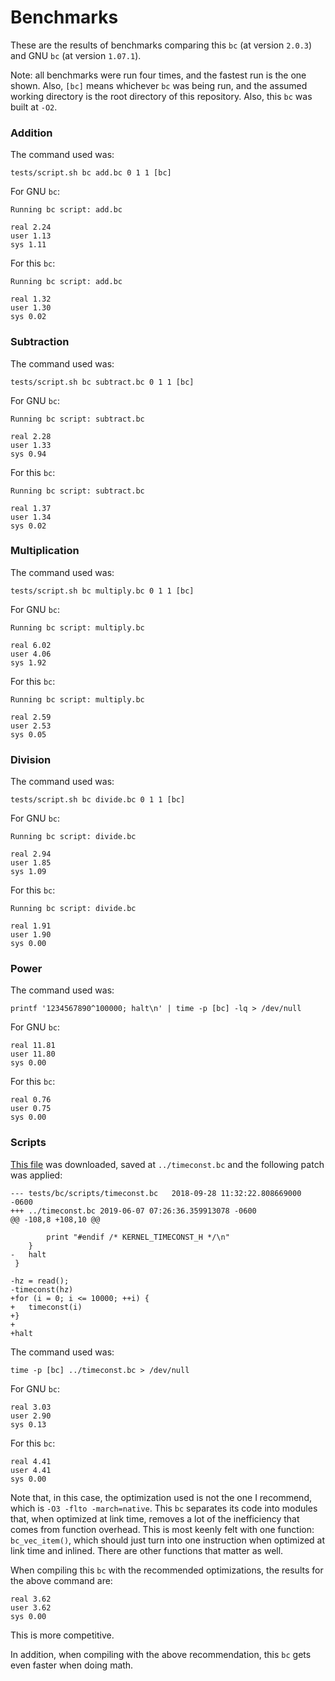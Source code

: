 # Benchmarks

These are the results of benchmarks comparing this `bc` (at version `2.0.3`) and
GNU `bc` (at version `1.07.1`).

Note: all benchmarks were run four times, and the fastest run is the one shown.
Also, `[bc]` means whichever `bc` was being run, and the assumed working
directory is the root directory of this repository. Also, this `bc` was built at
`-O2`.

### Addition

The command used was:

```
tests/script.sh bc add.bc 0 1 1 [bc]
```

For GNU `bc`:

```
Running bc script: add.bc

real 2.24
user 1.13
sys 1.11
```

For this `bc`:

```
Running bc script: add.bc

real 1.32
user 1.30
sys 0.02
```

### Subtraction

The command used was:

```
tests/script.sh bc subtract.bc 0 1 1 [bc]
```

For GNU `bc`:

```
Running bc script: subtract.bc

real 2.28
user 1.33
sys 0.94
```

For this `bc`:

```
Running bc script: subtract.bc

real 1.37
user 1.34
sys 0.02
```

### Multiplication

The command used was:

```
tests/script.sh bc multiply.bc 0 1 1 [bc]
```

For GNU `bc`:

```
Running bc script: multiply.bc

real 6.02
user 4.06
sys 1.92
```

For this `bc`:

```
Running bc script: multiply.bc

real 2.59
user 2.53
sys 0.05
```

### Division

The command used was:

```
tests/script.sh bc divide.bc 0 1 1 [bc]
```

For GNU `bc`:

```
Running bc script: divide.bc

real 2.94
user 1.85
sys 1.09
```

For this `bc`:

```
Running bc script: divide.bc

real 1.91
user 1.90
sys 0.00
```

### Power

The command used was:

```
printf '1234567890^100000; halt\n' | time -p [bc] -lq > /dev/null
```

For GNU `bc`:

```
real 11.81
user 11.80
sys 0.00
```

For this `bc`:

```
real 0.76
user 0.75
sys 0.00
```

### Scripts

[This file][1] was downloaded, saved at `../timeconst.bc` and the following
patch was applied:

```
--- tests/bc/scripts/timeconst.bc	2018-09-28 11:32:22.808669000 -0600
+++ ../timeconst.bc	2019-06-07 07:26:36.359913078 -0600
@@ -108,8 +108,10 @@
 
 		print "#endif /* KERNEL_TIMECONST_H */\n"
 	}
-	halt
 }
 
-hz = read();
-timeconst(hz)
+for (i = 0; i <= 10000; ++i) {
+	timeconst(i)
+}
+
+halt
```

The command used was:

```
time -p [bc] ../timeconst.bc > /dev/null
```

For GNU `bc`:

```
real 3.03
user 2.90
sys 0.13
```

For this `bc`:

```
real 4.41
user 4.41
sys 0.00
```

Note that, in this case, the optimization used is not the one I recommend, which
is `-O3 -flto -march=native`. This `bc` separates its code into modules that,
when optimized at link time, removes a lot of the inefficiency that comes from
function overhead. This is most keenly felt with one function: `bc_vec_item()`,
which should just turn into one instruction when optimized at link time and
inlined. There are other functions that matter as well.

When compiling this `bc` with the recommended optimizations, the results for the
above command are:

```
real 3.62
user 3.62
sys 0.00
```

This is more competitive.

In addition, when compiling with the above recommendation, this `bc` gets even
faster when doing math.

[1]: https://github.com/torvalds/linux/blob/master/kernel/time/timeconst.bc
